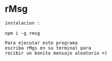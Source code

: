 # rMsg
<pre>
instalacion :

npm i -g rmsg
</pre>
<pre>
Para ejecutar este programa 
escriba rMgs en su terminal para 
recibir un bonito mensaje aleatorio =)
</pre>